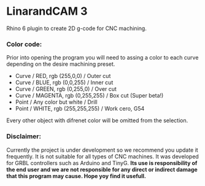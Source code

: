 # LinarandCAM 3
Rhino 6 plugin to create 2D g-code for CNC machining. 

### Color code:

Prior into opening the program you will need to assing a color to each curve depending on the desire machining preset.

 - Curve / RED, rgb (255,0,0) / Outer cut
 - Curve / BLUE, rgb (0,0,255) / Inner cut
 - Curve / GREEN, rgb (0,255,0) / Over cut
 - Curve / MAGENTA, rgb (0,255,255) / Box cut (Super beta!)
 - Point / Any color but white / Drill
 - Point / WHITE, rgb (255,255,255) / Work cero, G54
 
Every other object with difrenet color will be omitted from the selection. 

### Disclaimer:

Currently the project is under development so we recommend you update it frequently. It is not suitable for all types of CNC machines. It was developed for GRBL controllers such as Arduino and TinyG. **Its use is responsibility of the end user and we are not responsible for any direct or indirect damage that this program may cause. Hope yoy find it usefull.**
